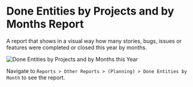Done Entities by Projects and by Months Report
=======================

A report that shows in a visual way how many stories, bugs, issues or features were completed or closed this year by months.

![Done Entities by Projects and by Months this Year](https://github.com/TargetProcess/TP3MashupLibrary/raw/master/Done%20Entities%20By%20Month%20Report/DoneEntitiesByMonthReport.png)

Navigate to ```Reports > Other Reports > (Planning) > Done Entities by Month``` to see the report.
